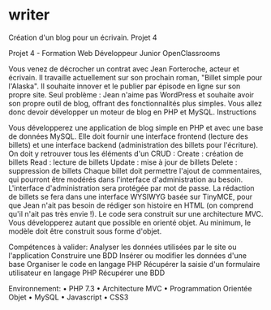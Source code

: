 # writer
Création d'un blog pour un écrivain. Projet 4

Projet 4 - Formation Web Développeur Junior OpenClassrooms

Vous venez de décrocher un contrat avec Jean Forteroche, acteur et écrivain. Il travaille actuellement sur son prochain roman, "Billet simple pour l'Alaska". Il souhaite innover et le publier par épisode en ligne sur son propre site.
Seul problème : Jean n'aime pas WordPress et souhaite avoir son propre outil de blog, offrant des fonctionnalités plus simples. Vous allez donc devoir développer un moteur de blog en PHP et MySQL.
Instructions

Vous développerez une application de blog simple en PHP et avec une base de données MySQL. Elle doit fournir une interface frontend (lecture des billets) et une interface backend (administration des billets pour l'écriture). On doit y retrouver tous les éléments d'un CRUD :
Create : création de billets Read : lecture de billets Update : mise à jour de billets Delete : suppression de billets Chaque billet doit permettre l'ajout de commentaires, qui pourront être modérés dans l'interface d'administration au besoin.
L'interface d'administration sera protégée par mot de passe. La rédaction de billets se fera dans une interface WYSIWYG basée sur TinyMCE, pour que Jean n'ait pas besoin de rédiger son histoire en HTML (on comprend qu'il n'ait pas très envie !).
Le code sera construit sur une architecture MVC. Vous développerez autant que possible en orienté objet. Au minimum, le modèle doit être construit sous forme d'objet.

Compétences à valider: 
Analyser les données utilisées par le site ou l'application Construire une BDD Insérer ou modifier les données d'une base Organiser le code en langage PHP Récupérer la saisie d'un formulaire utilisateur en langage PHP Récupérer une BDD

Environnement: 
•	PHP 7.3
•	Architecture MVC
•	Programmation Orientée Objet
•	MySQL
•	Javascript
•	CSS3
